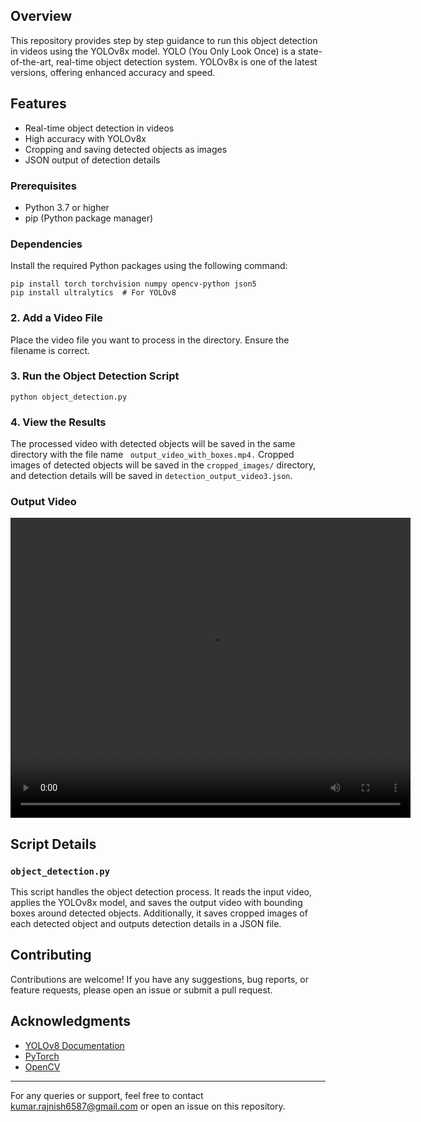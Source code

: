 <h2>Overview</h2>
<p>This repository provides step by step guidance to run this object detection in videos using the YOLOv8x model. YOLO (You Only Look Once) is a state-of-the-art, real-time object detection system. YOLOv8x is one of the latest versions, offering enhanced accuracy and speed.</p>

<h2>Features</h2>
<ul>
    <li>Real-time object detection in videos</li>
    <li>High accuracy with YOLOv8x</li>
    <li>Cropping and saving detected objects as images</li>
    <li>JSON output of detection details</li>
</ul>

<h3>Prerequisites</h3>
<ul>
    <li>Python 3.7 or higher</li>
    <li>pip (Python package manager)</li>
</ul>

<h3>Dependencies</h3>
<p>Install the required Python packages using the following command:</p>
<pre><code>pip install torch torchvision numpy opencv-python json5 </code>
<code>pip install ultralytics  # For YOLOv8
</code></pre>

<h3>2. Add a Video File</h3>
<p>Place the video file you want to process in the directory. Ensure the filename is correct.</p>

<h3>3. Run the Object Detection Script</h3>
<pre><code>python object_detection.py </code></pre>

<h3>4. View the Results</h3>
<p>The processed video with detected objects will be saved in the same directory with the file name <code> output_video_with_boxes.mp4.</code> Cropped images of detected objects will be saved in the <code>cropped_images/</code> directory, and detection details will be saved in <code>detection_output_video3.json</code>.</p>

<h3>Output Video</h3>
<video width="640" height="480" controls>
    <source src="output_video_with_boxes3.mp4" type="video/mp4">
    Your browser does not support the video tag.
</video>

<h2>Script Details</h2>

<h3><code>object_detection.py</code></h3>
<p>This script handles the object detection process. It reads the input video, applies the YOLOv8x model, and saves the output video with bounding boxes around detected objects. Additionally, it saves cropped images of each detected object and outputs detection details in a JSON file.</p>

<h2>Contributing</h2>
<p>Contributions are welcome! If you have any suggestions, bug reports, or feature requests, please open an issue or submit a pull request.</p>

<h2>Acknowledgments</h2>
<ul>
    <li><a href="https://github.com/ultralytics/yolov8">YOLOv8 Documentation</a></li>
    <li><a href="https://pytorch.org/">PyTorch</a></li>
    <li><a href="https://opencv.org/">OpenCV</a></li>
</ul>

<hr>

<p>For any queries or support, feel free to contact <a href="mailto:kumar.rajnish6587@gmail.com">kumar.rajnish6587@gmail.com</a> or open an issue on this repository.</p>
